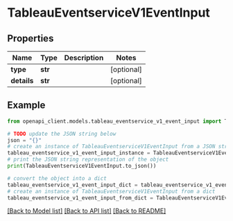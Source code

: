 # TableauEventserviceV1EventInput


## Properties

Name | Type | Description | Notes
------------ | ------------- | ------------- | -------------
**type** | **str** |  | [optional] 
**details** | **str** |  | [optional] 

## Example

```python
from openapi_client.models.tableau_eventservice_v1_event_input import TableauEventserviceV1EventInput

# TODO update the JSON string below
json = "{}"
# create an instance of TableauEventserviceV1EventInput from a JSON string
tableau_eventservice_v1_event_input_instance = TableauEventserviceV1EventInput.from_json(json)
# print the JSON string representation of the object
print(TableauEventserviceV1EventInput.to_json())

# convert the object into a dict
tableau_eventservice_v1_event_input_dict = tableau_eventservice_v1_event_input_instance.to_dict()
# create an instance of TableauEventserviceV1EventInput from a dict
tableau_eventservice_v1_event_input_from_dict = TableauEventserviceV1EventInput.from_dict(tableau_eventservice_v1_event_input_dict)
```
[[Back to Model list]](../README.md#documentation-for-models) [[Back to API list]](../README.md#documentation-for-api-endpoints) [[Back to README]](../README.md)


